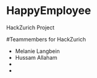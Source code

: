 # HappyEmployee
HackZurich Project

#Teammembers for HackZurich
* Melanie Langbein
* Hussam Allaham
*
*
